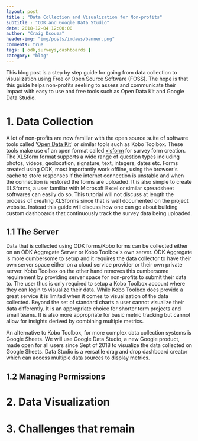 ```yaml
---
layout: post
title : "Data Collection and Visualization for Non-profits"
subtitle : "ODK and Google Data Studio"
date: 2018-12-04 12:00:00
author: "Craig Dsouza"
header-img: "img/posts/imdaws/banner.png"
comments: true
tags: [ odk,surveys,dashboards ]
category: "blog"
---
```


This blog post is a step by step guide for going from data collection to visualization using Free or Open Source Software (FOSS). The hope is that this guide helps non-profits seeking to assess and communicate their impact with easy to use and free tools such as Open Data Kit and Google Data Studio.
 
# 1. Data Collection
A lot of non-profits are now familiar with the open source suite of software tools called '[Open Data Kit](https://opendatakit.org/)' or similar tools such as Kobo Toolbox. These tools make use of an open format called [xlsform](http://xlsform.org/en/) for survey form creation. The XLSform format supports a wide range of question types including photos, videos, geolocation, signature, text, integers, dates etc. Forms created using ODK, most importantly work offline, using the browser's cache to store responses if the internet connection is unstable and when the connection is restored the forms are uploaded. It is also simple to create XLSforms, a user familiar with Microsoft Excel or similar spreadsheet softwares can easily do so. This tutorial will not discuss at length the process of creating XLSforms since that is well documented on the project website. Instead this guide 
will discuss how one can go about building custom dashboards that continuously track the survey data being uploaded.

## 1.1 The Server
Data that is collected using ODK forms/Kobo forms can be collected either on an ODK Aggregate Server or Kobo Toolbox's own server. ODK Aggregate is more cumbersome to setup and 
it requires the data collector to have their own server space either on a cloud service provider or their own private server. Kobo Toolbox on the other hand removes this 
cumbersome requirement by providing server space for non-profits to submit their data to. The user thus is only required to setup a Kobo Toolbox account where they can login to 
visualize their data. While Kobo Toolbox does provide a great service it is limited when it comes to visualization of the data collected. Beyond the set of standard charts a user
cannot visualize their data differently. It is an appropriate choice for shorter term projects and small teams. It is also more appropriate for basic metric tracking but cannot 
allow for insights derived by combining multiple metrics. 

An alternative to Kobo Toolbox, for more complex data collection systems is Google Sheets. We will use Google Data Studio, a new Google product, made open for all users since Sept of 2018 to visualize the data collected on Google Sheets. Data Studio is a versatile drag and drop dashboard creator which can access multiple data sources to display metrics. 

## 1.2 Managing Permissions


# 2. Data Visualization


# 3. Challenges that remain





